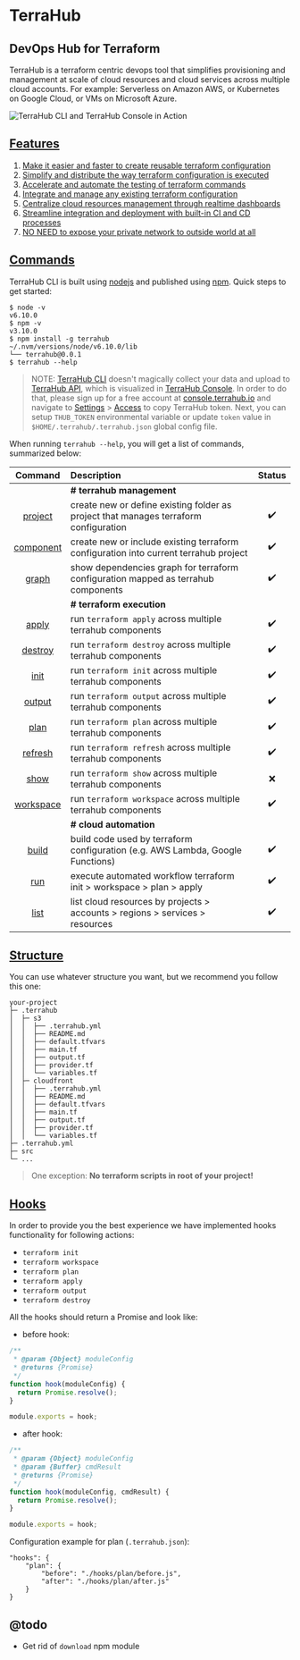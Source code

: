 # TerraHub

## DevOps Hub for Terraform

TerraHub is a terraform centric devops tool that simplifies provisioning and
management at scale of cloud resources and cloud services across multiple cloud
accounts. For example: Serverless on Amazon AWS, or Kubernetes on Google Cloud,
or VMs on Microsoft Azure.

![TerraHub CLI and TerraHub Console in Action](https://raw.githubusercontent.com/TerraHubCorp/terrahub/dev/docs/images/terrahub-in-action.gif "TerraHub CLI and TerraHub Console in Action")


## [Features](https://github.com/TerraHubCorp/terrahub/blob/master/docs/features.md)

1. [Make it easier and faster to create reusable terraform configuration](https://github.com/TerraHubCorp/terrahub/blob/master/docs/features/features1.md)
2. [Simplify and distribute the way terraform configuration is executed](https://github.com/TerraHubCorp/terrahub/blob/master/docs/features/features2.md)
3. [Accelerate and automate the testing of terraform commands](https://github.com/TerraHubCorp/terrahub/blob/master/docs/features/features3.md)
4. [Integrate and manage any existing terraform configuration](https://github.com/TerraHubCorp/terrahub/blob/master/docs/features/features4.md)
5. [Centralize cloud resources management through realtime dashboards](https://github.com/TerraHubCorp/terrahub/blob/master/docs/features/features5.md)
6. [Streamline integration and deployment with built-in CI and CD processes](https://github.com/TerraHubCorp/terrahub/blob/master/docs/features/features6.md)
7. [NO NEED to expose your private network to outside world at all](https://github.com/TerraHubCorp/terrahub/blob/master/docs/features/features7.md)


## [Commands](https://github.com/TerraHubCorp/terrahub/blob/master/docs/commands.md)

TerraHub CLI is built using [nodejs](https://nodejs.org) and published using
[npm](https://www.npmjs.com). Quick steps to get started:
```shell
$ node -v
v6.10.0
$ npm -v
v3.10.0
$ npm install -g terrahub
~/.nvm/versions/node/v6.10.0/lib
└── terrahub@0.0.1
$ terrahub --help
```

> NOTE: [TerraHub CLI](https://www.npmjs.com/package/terrahub) doesn't magically
collect your data and upload to [TerraHub API](https://www.terrahub.io),
which is visualized in [TerraHub Console](https://console.terrahub.io).
In order to do that, please sign up for a free account at
[console.terrahub.io](https://console.terrahub.io) and navigate to
[Settings](https://console.terrahub.io/settings) >
[Access](https://console.terrahub.io/settings/access) to copy TerraHub token.
Next, you can setup `THUB_TOKEN` environmental variable or update `token` value
in `$HOME/.terrahub/.terrahub.json` global config file.

When running `terrahub --help`, you will get a list of commands, summarized below:

| Command | Description | Status |
| :---:   | :---        | :---:  |
|| **# terrahub management** ||
| [project](https://github.com/TerraHubCorp/terrahub/blob/master/docs/commands/project.md) | create new or define existing folder as project that manages terraform configuration | :heavy_check_mark: |
| [component](https://github.com/TerraHubCorp/terrahub/blob/master/docs/commands/component.md) | create new or include existing terraform configuration into current terrahub project | :heavy_check_mark: |
| [graph](https://github.com/TerraHubCorp/terrahub/blob/master/docs/commands/graph.md) | show dependencies graph for terraform configuration mapped as terrahub components | :heavy_check_mark: |
|| **# terraform execution** ||
| [apply](https://github.com/TerraHubCorp/terrahub/blob/master/docs/commands/apply.md) | run `terraform apply` across multiple terrahub components | :heavy_check_mark: |
| [destroy](https://github.com/TerraHubCorp/terrahub/blob/master/docs/commands/destroy.md) | run `terraform destroy` across multiple terrahub components | :heavy_check_mark: |
| [init](https://github.com/TerraHubCorp/terrahub/blob/master/docs/commands/init.md) | run `terraform init` across multiple terrahub components | :heavy_check_mark: |
| [output](https://github.com/TerraHubCorp/terrahub/blob/master/docs/commands/output.md) | run `terraform output` across multiple terrahub components | :heavy_check_mark: |
| [plan](https://github.com/TerraHubCorp/terrahub/blob/master/docs/commands/plan.md) | run `terraform plan` across multiple terrahub components | :heavy_check_mark: |
| [refresh](https://github.com/TerraHubCorp/terrahub/blob/master/docs/commands/refresh.md) | run `terraform refresh` across multiple terrahub components | :heavy_check_mark: |
| [show](https://github.com/TerraHubCorp/terrahub/blob/master/docs/commands/show.md) | run `terraform show` across multiple terrahub components | :x: |
| [workspace](https://github.com/TerraHubCorp/terrahub/blob/master/docs/commands/workspace.md) | run `terraform workspace` across multiple terrahub components | :heavy_check_mark: |
|| **# cloud automation** ||
| [build](https://github.com/TerraHubCorp/terrahub/blob/master/docs/commands/build.md) | build code used by terraform configuration (e.g. AWS Lambda, Google Functions) | :heavy_check_mark: |
| [run](https://github.com/TerraHubCorp/terrahub/blob/master/docs/commands/run.md) | execute automated workflow terraform init > workspace > plan > apply | :heavy_check_mark: |
| [list](https://github.com/TerraHubCorp/terrahub/blob/master/docs/commands/list.md) | list cloud resources by projects > accounts > regions > services > resources | :heavy_check_mark: |


## [Structure](https://github.com/TerraHubCorp/terrahub/blob/master/docs/structure.md)

You can use whatever structure you want, but we recommend you follow this one: 

```text
your-project
├─ .terrahub
│  ├─ s3
│  │  ├── .terrahub.yml
│  │  ├── README.md
│  │  ├── default.tfvars
│  │  ├── main.tf
│  │  ├── output.tf
│  │  ├── provider.tf
│  │  └── variables.tf
│  ├─ cloudfront
│  │  ├── .terrahub.yml
│  │  ├── README.md
│  │  ├── default.tfvars
│  │  ├── main.tf
│  │  ├── output.tf
│  │  ├── provider.tf
│  │  └── variables.tf
├─ .terrahub.yml
├─ src
└─ ...
```

> One exception: **No terraform scripts in root of your project!**


## [Hooks](https://github.com/TerraHubCorp/terrahub/blob/master/docs/hooks.md)

In order to provide you the best experience we have implemented hooks functionality for following actions: 

* `terraform init`
* `terraform workspace`
* `terraform plan`
* `terraform apply`
* `terraform output`
* `terraform destroy`

All the hooks should return a Promise and look like: 

* before hook:

```javascript
/**
 * @param {Object} moduleConfig
 * @returns {Promise}
 */
function hook(moduleConfig) {
  return Promise.resolve();
}

module.exports = hook;
```

* after hook:

```javascript
/**
 * @param {Object} moduleConfig
 * @param {Buffer} cmdResult
 * @returns {Promise}
 */
function hook(moduleConfig, cmdResult) {
  return Promise.resolve();
}

module.exports = hook;
```

Configuration example for plan (`.terrahub.json`):

```text
"hooks": {
    "plan": {
        "before": "./hooks/plan/before.js",
        "after": "./hooks/plan/after.js"
    }
}
```


## @todo

- Get rid of `download` npm module
